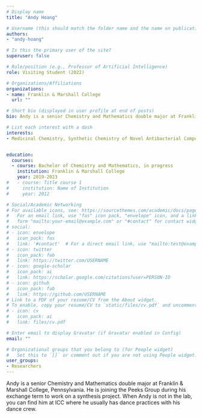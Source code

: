 ```yaml
---
# Display name
title: "Andy Hoang"

# Username (this should match the folder name and the name on publications)
authors:
- "andy-hoang"

# Is this the primary user of the site?
superuser: false

# Role/position (e.g., Professor of Artificial Intelligence)
role: Visiting Student (2022)

# Organizations/Affiliations
organizations:
- name: Franklin & Marshall College
  url: ""

# Short bio (displayed in user profile at end of posts)
bio: Andy is a senior Chemistry and Mathematics double major at Franklin & Marshall College, Pennsylvania. He is joining the Peeks Group during his exchange term to work on a synthesis project. When Andy is not in the lab, you can find him at ICC where he usually has dance practices with his dance crew.

# List each interest with a dash
interests:
- Medicinal Chemistry, Synthetic Chemistry of Novel Antibacterial Compounds


education:
  courses:
  - course: Bachelor of Chemistry and Mathematics, in progress
    institution: Franklin & Marshall College
    year: 2019-2023
#   - course: Title course 1
#     institution: Name of Institution
#     year: 2012

# Social/Academic Networking
# For available icons, see: https://sourcethemes.com/academic/docs/page-builder/#icons
#   For an email link, use "fas" icon pack, "envelope" icon, and a link in the
#   form "mailto:your-email@example.com" or "#contact" for contact widget.
# social:
# - icon: envelope
#   icon_pack: fas
#   link: '#contact'  # For a direct email link, use "mailto:test@example.org".
# - icon: twitter
#   icon_pack: fab
#   link: https://twitter.com/USERNAME
# - icon: google-scholar
#   icon_pack: ai
#   link: https://scholar.google.com/citations?user=PERSON-ID
# - icon: github
#   icon_pack: fab
#   link: https://github.com/USERNAME
# Link to a PDF of your resume/CV from the About widget.
# To enable, copy your resume/CV to `static/files/cv.pdf` and uncomment the lines below.
# - icon: cv
#   icon_pack: ai
#   link: files/cv.pdf

# Enter email to display Gravatar (if Gravatar enabled in Config)
email: ""

# Organizational groups that you belong to (for People widget)
#   Set this to `[]` or comment out if you are not using People widget.
user_groups:
- Researchers
---
```

Andy is a senior Chemistry and Mathematics double major at Franklin & Marshall College, Pennsylvania. He is joining the Peeks Group during his exchange term to work on a synthesis project. When Andy is not in the lab, you can find him at ICC where he usually has dance practices with his dance crew.